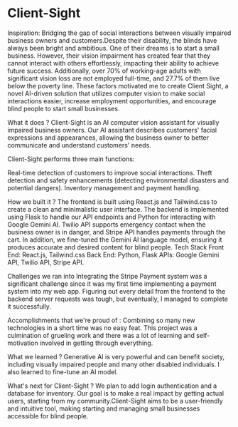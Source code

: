 # Client-Sight

Inspiration:
Bridging the gap of social interactions between visually impaired business owners and customers.Despite their disability, the blinds have always been bright and ambitious. One of their dreams is to start a small business. However, their vision impairment has created fear that they cannot interact with others effortlessly, impacting their ability to achieve future success.
Additionally, over 70% of working-age adults with significant vision loss are not employed full-time, and 27.7% of them live below the poverty line.
These factors motivated me to create Client Sight, a novel AI-driven solution that utilizes computer vision to make social interactions easier, increase employment opportunities, and encourage blind people to start small businesses.




What it does ?
Client-Sight is an AI computer vision assistant for visually impaired business owners. Our AI assistant describes customers' facial expressions and appearances, allowing the business owner to better communicate and understand customers' needs.

Client-Sight performs three main functions:

Real-time detection of customers to improve social interactions.
Theft detection and safety enhancements (detecting environmental disasters and potential dangers).
Inventory management and payment handling.




How we built it ?
The frontend  is built using React.js and Tailwind.css to create a clean and minimalistic user interface. The backend is implemented using Flask to handle our API endpoints and Python for interacting with Google Gemini AI. Twilio API supports emergency contact when the business owner is in danger, and Stripe API handles payments through the cart.
In addition, we fine-tuned the Gemini AI language model, ensuring it produces accurate and desired content for blind people.
Tech Stack Front End: React.js, Tailwind.css Back End: Python, Flask APIs: Google Gemini API, Twilio API, Stripe API.





Challenges we ran into
Integrating the Stripe Payment system was a significant challenge since it was my first time implementing a payment system into my web app. Figuring out every detail from the frontend to the backend server requests was tough, but eventually, I managed to complete it successfully.




Accomplishments that we're proud of :
Combining so many new technologies in a short time was no easy feat. This project was a culmination of grueling work and there was a lot of learning and self-motivation involved in getting through everything.




What we learned ?
Generative AI is very powerful and can benefit society, including visually impaired people and many other disabled individuals. I also learned to fine-tune an AI model.





What's next for Client-Sight ?
We plan to add login authentication and a database for inventory. Our goal is to make a real impact by getting actual users, starting from my community.Client-Sight aims to be a user-friendly and intuitive tool, making starting and managing small businesses accessible for blind people.














